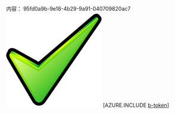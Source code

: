 内容： 95fd0a9b-9e18-4b29-9a91-040709820ac7![图像](a472ff69-607e-4c2a-8af4-153615c698ac.png)
[AZURE.INCLUDE [b-token](c4e53ec8-223c-45d5-86c7-242c64d705e5.md)]
